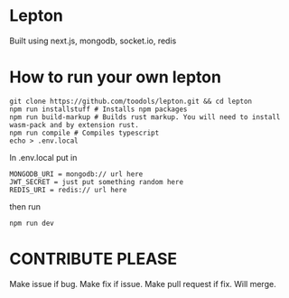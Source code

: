 # Lepton

Built using next.js, mongodb, socket.io, redis

# How to run your own lepton
```
git clone https://github.com/toodols/lepton.git && cd lepton
npm run installstuff # Installs npm packages
npm run build-markup # Builds rust markup. You will need to install wasm-pack and by extension rust.
npm run compile # Compiles typescript
echo > .env.local
```
In .env.local put in
```
MONGODB_URI = mongodb:// url here
JWT_SECRET = just put something random here
REDIS_URI = redis:// url here
```

then run
```
npm run dev
```

# CONTRIBUTE PLEASE
Make issue if bug.
Make fix if issue.
Make pull request if fix.
Will merge.